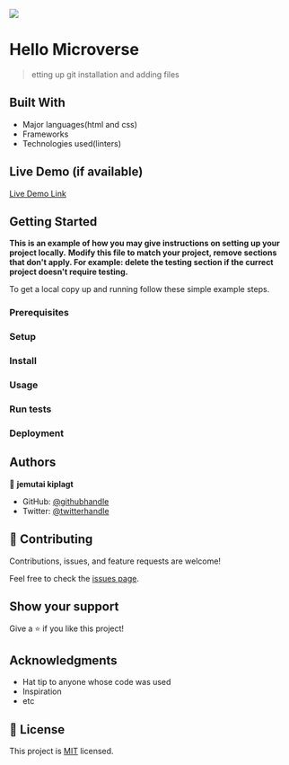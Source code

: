 ![](https://img.shields.io/badge/Microverse-blueviolet)

# Hello Microverse

> etting up git installation and adding files


## Built With

- Major languages(html and css)
- Frameworks
- Technologies used(linters)

## Live Demo (if available)

[Live Demo Link](https://livedemo.com)


## Getting Started

**This is an example of how you may give instructions on setting up your project locally.**
**Modify this file to match your project, remove sections that don't apply. For example: delete the testing section if the currect project doesn't require testing.**


To get a local copy up and running follow these simple example steps.

### Prerequisites

### Setup

### Install

### Usage

### Run tests

### Deployment



## Authors

👤 **jemutai kiplagt**

- GitHub: [@githubhandle](https://github.com/jemutakiplagat)
- Twitter: [@twitterhandle](https://twitter.com/jemutaikiplaga1)


## 🤝 Contributing

Contributions, issues, and feature requests are welcome!

Feel free to check the [issues page](../../issues/).

## Show your support

Give a ⭐️ if you like this project!

## Acknowledgments

- Hat tip to anyone whose code was used
- Inspiration
- etc

## 📝 License

This project is [MIT](./MIT.md) licensed.
